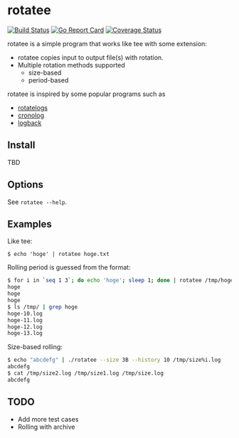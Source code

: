 # rotatee

[![Build Status](https://travis-ci.org/saka1/rotatee.svg?branch=master)](https://travis-ci.org/saka1/rotatee)
[![Go Report Card](https://goreportcard.com/badge/github.com/saka1/rotatee)](https://goreportcard.com/report/github.com/saka1/rotatee)
[![Coverage Status](https://coveralls.io/repos/github/saka1/rotatee/badge.svg?branch=master)](https://coveralls.io/github/saka1/rotatee?branch=master)

rotatee is a simple program that works like tee with some extension:

- rotatee copies input to output file(s) with rotation.
- Multiple rotation methods supported
  - size-based
  - period-based

rotatee is inspired by some popular programs such as 

- [rotatelogs](https://httpd.apache.org/docs/2.4/programs/rotatelogs.html)
- [cronolog](http://linux.die.net/man/1/cronolog)
- [logback](http://logback.qos.ch/)

## Install
TBD

## Options
See `rotatee --help`.

## Examples
Like tee:
```
$ echo 'hoge' | rotatee hoge.txt
```

Rolling period is guessed from the format:
```bash
$ for i in `seq 1 3`; do echo 'hoge'; sleep 1; done | rotatee /tmp/hoge-%S.log
hoge
hoge
hoge
$ ls /tmp/ | grep hoge
hoge-10.log
hoge-11.log
hoge-12.log
hoge-13.log
```

Size-based rolling:
```bash
$ echo "abcdefg" | ./rotatee --size 3B --history 10 /tmp/size%i.log
abcdefg
$ cat /tmp/size2.log /tmp/size1.log /tmp/size.log
abcdefg
```


## TODO
- Add more test cases
- Rolling with archive
